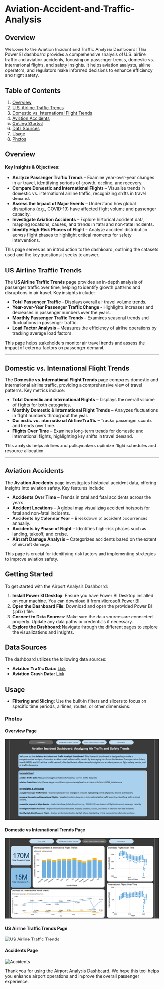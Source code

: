 # Aviation-Accident-and-Traffic-Analysis

## Overview

Welcome to the Aviation Incident and Traffic Analysis Dashboard! This Power BI dashboard provides a comprehensive analysis of U.S. airline traffic and aviation accidents, focusing on passenger trends, domestic vs. international flights, and safety insights. It helps aviation analysts, airline operators, and regulators make informed decisions to enhance efficiency and flight safety.

## Table of Contents

1. [Overview](#overview)  
2. [U.S. Airline Traffic Trends](#us-airline-traffic-trends)  
3. [Domestic vs. International Flight Trends](#domestic-vs-international-flight-trends)  
4. [Aviation Accidents](#aviation-accidents)  
5. [Getting Started](#getting-started)  
6. [Data Sources](#data-sources)  
7. [Usage](#usage)  
8. [Photos](#photos)  


## Overview

#### **Key Insights & Objectives:**  
- **Analyze Passenger Traffic Trends** – Examine year-over-year changes in air travel, identifying periods of growth, decline, and recovery.  
- **Compare Domestic and International Flights** – Visualize trends in domestic vs. international airline traffic, recognizing shifts in travel demand.  
- **Assess the Impact of Major Events** – Understand how global disruptions (e.g., COVID-19) have affected flight volume and passenger capacity.  
- **Investigate Aviation Accidents** – Explore historical accident data, mapping locations, causes, and trends in fatal and non-fatal incidents.  
- **Identify High-Risk Phases of Flight** – Analyze accident distribution across flight phases to highlight critical moments for safety interventions.  

This page serves as an introduction to the dashboard, outlining the datasets used and the key questions it seeks to answer.


## US Airline Traffic Trends

The **US Airline Traffic Trends** page provides an in-depth analysis of passenger traffic over time, helping to identify growth patterns and disruptions in air travel. Key insights include:  

- **Total Passenger Traffic** – Displays overall air travel volume trends.  
- **Year-over-Year Passenger Traffic Change** – Highlights increases and decreases in passenger numbers over the years.  
- **Monthly Passenger Traffic Trends** – Examines seasonal trends and fluctuations in passenger traffic.  
- **Load Factor Analysis** – Measures the efficiency of airline operations by tracking average load factors.  

This page helps stakeholders monitor air travel trends and assess the impact of external factors on passenger demand.

---

## Domestic vs. International Flight Trends
The **Domestic vs. International Flight Trends** page compares domestic and international airline traffic, providing a comprehensive view of travel patterns. Key metrics include:  

- **Total Domestic and International Flights** – Displays the overall volume of flights for both categories.  
- **Monthly Domestic & International Flight Trends** – Analyzes fluctuations in flight numbers throughout the year.  
- **Domestic vs. International Airline Traffic** – Tracks passenger counts and trends over time.  
- **Flights Over Time** – Examines long-term trends for domestic and international flights, highlighting key shifts in travel demand.  

This analysis helps airlines and policymakers optimize flight schedules and resource allocation.

---

## **Aviation Accidents**  
The **Aviation Accidents** page investigates historical accident data, offering insights into aviation safety. Key features include:  

- **Accidents Over Time** – Trends in total and fatal accidents across the years.  
- **Accident Locations** – A global map visualizing accident hotspots for fatal and non-fatal incidents.  
- **Accidents by Calendar Year** – Breakdown of accident occurrences annually.  
- **Accidents by Phase of Flight** – Identifies high-risk phases such as landing, takeoff, and cruise.  
- **Aircraft Damage Analysis** – Categorizes accidents based on the extent of aircraft damage.  

This page is crucial for identifying risk factors and implementing strategies to improve aviation safety.


## Getting Started

To get started with the Airport Analysis Dashboard:

1. **Install Power BI Desktop**: Ensure you have Power BI Desktop installed on your machine. You can download it from [Microsoft Power BI](https://powerbi.microsoft.com/desktop/).
2. **Open the Dashboard File**: Download and open the provided Power BI (.pbix) file.
3. **Connect to Data Sources**: Make sure the data sources are connected properly. Update any data paths or credentials if necessary.
4. **Explore the Dashboard**: Navigate through the different pages to explore the visualizations and insights.

## Data Sources

The dashboard utilizes the following data sources:
 
- **Aviation Traffic Data:** [Link](https://www.kaggle.com/datasets/yyxian/u-s-airline-traffic-data/data)  
- **Aviation Crash Data:** [Link](https://www.kaggle.com/datasets/yasserelearky/aviation-accident-ntsb?select=NTSB_database.csv)  

## Usage

- **Filtering and Slicing**: Use the built-in filters and slicers to focus on specific time periods, airlines, routes, or other dimensions.

### Photos

#### Overview Page
![Overview Page](https://github.com/nbhupa3/Aviation-Accident-and-Traffic-Analysis/blob/bdf13f5b8f49408d96c008da1d3f1dc635a84a83/Overview%20Page.png)

#### Domestic vs International Trends Page
![Dom vs Intl Trends](https://github.com/nbhupa3/Aviation-Accident-and-Traffic-Analysis/blob/a6f3aa6c8a34bb1b159a6b214f407b0bed9906ca/Dom%20vs%20Intl%20Trends.png)

#### US Airline Traffic Trends Page
![US Airline Traffic Trends]([https://github.com/jahnvisahni31/Airport_analysis/blob/main/images/Delays%20and%20Time%20Analysis%20Page.png](https://github.com/nbhupa3/Aviation-Accident-and-Traffic-Analysis/blob/9dfb5a01913557fbcbebce858e3d68944a9f0eeb/US%20Airline%20Traffic%20Trends.png)) 

#### Accidents Page
![Accidents](https://github.com/jahnvisahni31/Airport_analysis/blob/main/images/Detailed%20Flight%20Analysis.png) 

Thank you for using the Airport Analysis Dashboard. We hope this tool helps you enhance airport operations and improve the overall passenger experience.
